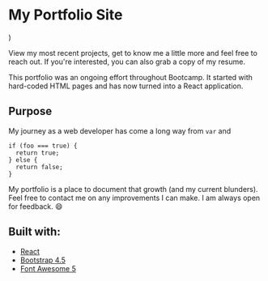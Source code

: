 # My Portfolio Site

)

View my most recent projects, get to know me a little more and feel free to reach out. If you're interested, you can also grab a copy of my resume.

This portfolio was an ongoing effort throughout Bootcamp. It started with hard-coded HTML pages and has now turned into a React application.

## Purpose

My journey as a web developer has come a long way from `var` and

```
if (foo === true) {
  return true;
} else {
  return false;
}
```

My portfolio is a place to document that growth (and my current blunders). Feel free to contact me on any improvements I can make. I am always open for feedback. :smile:

## Built with:

- [React](https://reactjs.org/)
- [Bootstrap 4.5](https://getbootstrap.com/)
- [Font Awesome 5](https://fontawesome.com/)
